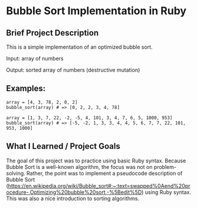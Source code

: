 # Bubble Sort Implementation in Ruby

## Brief Project Description
This is a simple implementation of an optimized bubble sort.

Input: array of numbers

Output: sorted array of numbers (destructive mutation)

## Examples: 

```
array = [4, 3, 78, 2, 0, 2]
bubble_sort(array) # => [0, 2, 2, 3, 4, 78]
```

```
array = [1, 3, 7, 22, -2, -5, 4, 101, 3, 4, 7, 6, 5, 1000, 953]
bubble_sort(array) # => [-5, -2, 1, 3, 3, 4, 4, 5, 6, 7, 7, 22, 101, 953, 1000]
```

## What I Learned / Project Goals
The goal of this project was to practice using basic Ruby syntax. Because Bubble Sort is a well-known algorithm, the focus was not on problem-solving. Rather, the point was to implement a pseudocode description of Bubble Sort (https://en.wikipedia.org/wiki/Bubble_sort#:~:text=swapped%0Aend%20procedure-,Optimizing%20bubble%20sort,-%5Bedit%5D) using Ruby syntax. This was also a nice introduction to sorting algorithms.